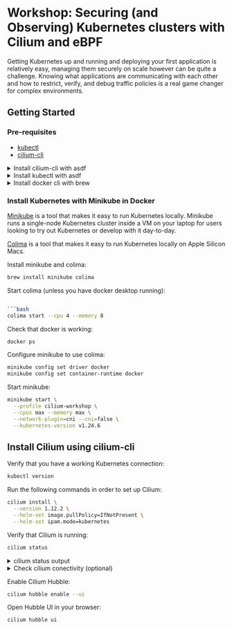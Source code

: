 # Workshop: Securing (and Observing) Kubernetes clusters with Cilium and eBPF

Getting Kubernetes up and running and deploying your first application is
relatively easy, managing them securely on scale however can be quite a
challenge. Knowing what applications are communicating with each other and how
to restrict, verify, and debug traffic policies is a real game changer for
complex environments.

## Getting Started

### Pre-requisites

* [kubectl](https://kubernetes.io/docs/tasks/tools/install-kubectl/)
* [cilium-cli](https://github.com/cilium/cilium-cli/releases)

<details>
  <summary>Install cilium-cli with asdf</summary>

  ```bash
  brew install asdf

  asdf plugin add cilium-cli
  asdf install cilium-cli latest
  asdf global cilium-cli latest
  ```
</details>

<details>
  <summary>Install kubectl with asdf</summary>

  ```bash
  brew install asdf

  asdf plugin add kubectl
  asdf install kubectl v1.23.6
  asdf global kubectl v1.23.6 latest
  ```

</details>

<details>
  <summary>Install docker cli with brew</summary>

  ```bash
  brew install docker-compose
  ```

  Compose is now a Docker plugin. For Docker to find this plugin, symlink it:

  ```bash
  mkdir -p ~/.docker/cli-plugins
  ln -sfn /opt/homebrew/opt/docker-compose/bin/docker-compose ~/.docker/cli-plugins/docker-compose
  ```
</details>

### Install Kubernetes with Minikube in Docker

[Minikube][minikube] is a tool that makes it easy to run Kubernetes locally.
Minikube runs a single-node Kubernetes cluster inside a VM on your laptop for
users looking to try out Kubernetes or develop with it day-to-day.

[Colima][colima] is a tool that makes it easy to run Kubernetes locally on Apple
Silicon Macs.

[minikube]: https://minikube.sigs.k8s.io/docs/start/
[colima]: https://github.com/abiosoft/colima

Install minikube and colima:

```bash
brew install minikube colima
```

Start colima (unless you have docker desktop running):

```bash

```bash
colima start --cpu 4 --memory 8
```

Check that docker is working:

```bash
docker ps
```

Configure minikube to use colima:

```bash
minikube config set driver docker
minikube config set container-runtime docker
```

Start minikube:

```bash
minikube start \
  --profile cilium-workshop \
  --cpus max --memory max \
  --network-plugin=cni --cni=false \
  --kubernetes-version v1.24.6
```

<!---
nnodes 2
docker-opt="default-ulimit=nofile=102400:102400"
-->

## Install Cilium using cilium-cli

Verify that you have a working Kubernetes connection:

```bash
kubectl version
```

Run the following commands in order to set up Cilium:

```bash
cilium install \
  --version 1.12.2 \
  --helm-set image.pullPolicy=IfNotPresent \
  --helm-set ipam.mode=kubernetes
```

Verify that Cilium is running:

```bash
cilium status
```

<details>
  <summary>cilium status output</summary>

  ```bash
      /¯¯\
   /¯¯\__/¯¯\    Cilium:         OK
   \__/¯¯\__/    Operator:       OK
   /¯¯\__/¯¯\    Hubble:         disabled
   \__/¯¯\__/    ClusterMesh:    disabled
      \__/

  Deployment        cilium-operator    Desired: 1, Ready: 1/1, Available: 1/1
  DaemonSet         cilium             Desired: 4, Ready: 4/4, Available: 4/4
  Containers:       cilium             Running: 4
                    cilium-operator    Running: 1
  Cluster Pods:     3/3 managed by Cilium
  Image versions    cilium             quay.io/cilium/cilium:v1.12.2@sha256:986f8b04cfdb35cf714701e58e35da0ee63da2b8a048ab596ccb49de58d5ba36: 4
                    cilium-operator    quay.io/cilium/operator-generic:v1.12.2@sha256:00508f78dae5412161fa40ee30069c2802aef20f7bdd20e91423103ba8c0df6e: 1
  ```
</details>

<details>
  <summary>Check cilium conectivity (optional)</summary>

  ```bash
  cilium connectivity test
  ```
</details>

Enable Cilium Hubble:

```bash
cilium hubble enable --ui
```

Open Hubble UI in your browser:

```bash
cilium hubble ui
```
